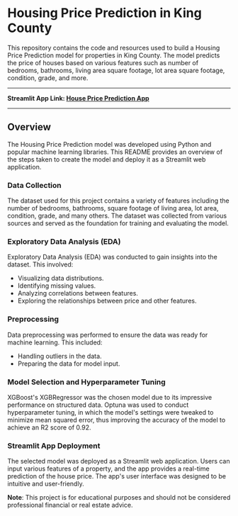 # Housing Price Prediction in King County

This repository contains the code and resources used to build a Housing Price Prediction model for properties in King County. The model predicts the price of houses based on various features such as number of bedrooms, bathrooms, living area square footage, lot area square footage, condition, grade, and more.

---

**Streamlit App Link: [House Price Prediction App](https://houseprediction.streamlit.app/)**

---

## Overview

The Housing Price Prediction model was developed using Python and popular machine learning libraries. This README provides an overview of the steps taken to create the model and deploy it as a Streamlit web application.

### Data Collection

The dataset used for this project contains a variety of features including the number of bedrooms, bathrooms, square footage of living area, lot area, condition, grade, and many others. The dataset was collected from various sources and served as the foundation for training and evaluating the model.

### Exploratory Data Analysis (EDA)

Exploratory Data Analysis (EDA) was conducted to gain insights into the dataset. This involved:

- Visualizing data distributions.
- Identifying missing values.
- Analyzing correlations between features.
- Exploring the relationships between price and other features.

### Preprocessing

Data preprocessing was performed to ensure the data was ready for machine learning. This included:

- Handling outliers in the data.
- Preparing the data for model input.

### Model Selection and Hyperparameter Tuning
XGBoost's XGBRegressor was the chosen model due to its impressive performance on structured data. Optuna was used to conduct hyperparameter tuning, in which the model's settings were tweaked to minimize mean squared error, thus improving the accuracy of the model to achieve an R2 score of 0.92.

### Streamlit App Deployment

The selected model was deployed as a Streamlit web application. Users can input various features of a property, and the app provides a real-time prediction of the house price. The app's user interface was designed to be intuitive and user-friendly.


**Note**: This project is for educational purposes and should not be considered professional financial or real estate advice.